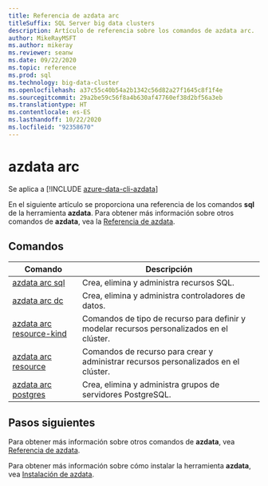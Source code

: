 ```yaml
---
title: Referencia de azdata arc
titleSuffix: SQL Server big data clusters
description: Artículo de referencia sobre los comandos de azdata arc.
author: MikeRayMSFT
ms.author: mikeray
ms.reviewer: seanw
ms.date: 09/22/2020
ms.topic: reference
ms.prod: sql
ms.technology: big-data-cluster
ms.openlocfilehash: a37c55c40b54a2b1342c56d82a27f1645c8f1f4e
ms.sourcegitcommit: 29a2be59c56f8a4b630af47760ef38d2bf56a3eb
ms.translationtype: HT
ms.contentlocale: es-ES
ms.lasthandoff: 10/22/2020
ms.locfileid: "92358670"
---
```

# <a name="azdata-arc"></a>azdata arc

Se aplica a [!INCLUDE [azure-data-cli-azdata](../../includes/azure-data-cli-azdata.md)]

En el siguiente artículo se proporciona una referencia de los comandos **sql** de la herramienta **azdata**. Para obtener más información sobre otros comandos de **azdata**, vea la [Referencia de azdata](reference-azdata.md).

## <a name="commands"></a>Comandos

|Comando|Descripción|
| --- | --- |
[azdata arc sql](reference-azdata-arc-sql.md) | Crea, elimina y administra recursos SQL.
[azdata arc dc](reference-azdata-arc-dc.md) | Crea, elimina y administra controladores de datos.
[azdata arc resource-kind](reference-azdata-arc-resource-kind.md) | Comandos de tipo de recurso para definir y modelar recursos personalizados en el clúster.
[azdata arc resource](reference-azdata-arc-resource.md) | Comandos de recurso para crear y administrar recursos personalizados en el clúster.
[azdata arc postgres](reference-azdata-arc-postgres.md) | Crea, elimina y administra grupos de servidores PostgreSQL.

## <a name="next-steps"></a>Pasos siguientes

Para obtener más información sobre otros comandos de **azdata**, vea [Referencia de azdata](reference-azdata.md). 

Para obtener más información sobre cómo instalar la herramienta **azdata**, vea [Instalación de azdata](..\install\deploy-install-azdata.md).

